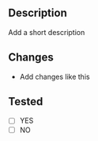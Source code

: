 ## Description
Add a short description

## Changes
- Add changes like this

## Tested
- [ ] YES
- [ ] NO
